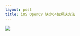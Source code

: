 ```yaml
---
layout: post
title: iOS OpenCV 缺少64位解决方法
---
```


![](http://images2015.cnblogs.com/blog/789894/201510/789894-20151012172119116-1323192995.png)



